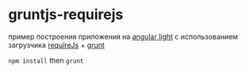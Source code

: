 # gruntjs-requirejs
пример построения приложения на [angular light](http://angularlight.org/) с использованием загрузчика [requireJs](http://requirejs.org/) + [grunt](http://gruntjs.com/)

`npm install` then `grunt`
  
